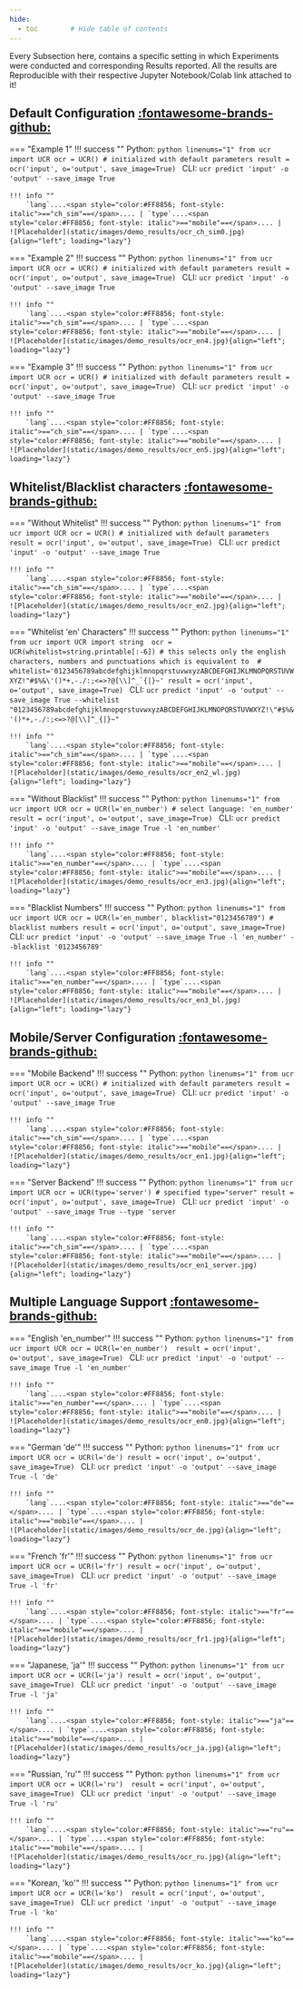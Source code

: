 ```yaml
---
hide:
  - toc        # Hide table of contents
---
```


Every Subsection here, contains a specific setting in which Experiments were conducted and corresponding Results reported. All the results are Reproducible with their respective Jupyter Notebook/Colab link attached to it! 

## Default Configuration [:fontawesome-brands-github:](coming_soon.md)

=== "Example 1"
    !!! success "" 
        Python:
        ``` python linenums="1"
        from ucr import UCR
        ocr = UCR() # initialized with default parameters
        result = ocr('input', o='output', save_image=True) 
        ```
        CLI: `ucr predict 'input' -o 'output' --save_image True` 
    
    !!! info ""
        `lang`....<span style="color:#FF8856; font-style: italic">=="ch_sim"==</span>.... | `type`....<span style="color:#FF8856; font-style: italic">=="mobile"==</span>.... |
    ![Placeholder](static/images/demo_results/ocr_ch_sim0.jpg){align="left"; loading="lazy"}

=== "Example 2"
    !!! success "" 
        Python:
        ``` python linenums="1"
        from ucr import UCR
        ocr = UCR() # initialized with default parameters
        result = ocr('input', o='output', save_image=True) 
        ```
        CLI: `ucr predict 'input' -o 'output' --save_image True` 
    
    !!! info ""
        `lang`....<span style="color:#FF8856; font-style: italic">=="ch_sim"==</span>.... | `type`....<span style="color:#FF8856; font-style: italic">=="mobile"==</span>.... |
    ![Placeholder](static/images/demo_results/ocr_en4.jpg){align="left"; loading="lazy"}

=== "Example 3"
    !!! success "" 
        Python:
        ``` python linenums="1"
        from ucr import UCR
        ocr = UCR() # initialized with default parameters
        result = ocr('input', o='output', save_image=True) 
        ```
        CLI: `ucr predict 'input' -o 'output' --save_image True` 
    
    !!! info ""
        `lang`....<span style="color:#FF8856; font-style: italic">=="ch_sim"==</span>.... | `type`....<span style="color:#FF8856; font-style: italic">=="mobile"==</span>.... |
    ![Placeholder](static/images/demo_results/ocr_en5.jpg){align="left"; loading="lazy"}

## Whitelist/Blacklist characters [:fontawesome-brands-github:](coming_soon.md)

=== "Without Whitelist"
    !!! success "" 
        Python:
        ``` python linenums="1"
        from ucr import UCR
        ocr = UCR() # initialized with default parameters
        result = ocr('input', o='output', save_image=True) 
        ```
        CLI: `ucr predict 'input' -o 'output' --save_image True` 
    
    !!! info ""
        `lang`....<span style="color:#FF8856; font-style: italic">=="ch_sim"==</span>.... | `type`....<span style="color:#FF8856; font-style: italic">=="mobile"==</span>.... |
    ![Placeholder](static/images/demo_results/ocr_en2.jpg){align="left"; loading="lazy"}

=== "Whitelist 'en' Characters"
    !!! success "" 
        Python:
        ``` python linenums="1"
        from ucr import UCR
        import string 
        ocr = UCR(whitelist=string.printable[:-6])
        # this selects only the english characters, numbers and punctuations which is equivalent to 
        # whitelist='0123456789abcdefghijklmnopqrstuvwxyzABCDEFGHIJKLMNOPQRSTUVWXYZ!"#$%&\'()*+,-./:;<=>?@[\\]^_`{|}~'
        result = ocr('input', o='output', save_image=True) 
        ```
        CLI: `ucr predict 'input' -o 'output' --save_image True --whitelist "0123456789abcdefghijklmnopqrstuvwxyzABCDEFGHIJKLMNOPQRSTUVWXYZ!\"#$%&'()*+,-./:;<=>?@[\\]^_{|}~"`
    
    !!! info ""
        `lang`....<span style="color:#FF8856; font-style: italic">=="ch_sim"==</span>.... | `type`....<span style="color:#FF8856; font-style: italic">=="mobile"==</span>.... |
    ![Placeholder](static/images/demo_results/ocr_en2_wl.jpg){align="left"; loading="lazy"}

=== "Without Blacklist"
    !!! success "" 
        Python:
        ``` python linenums="1"
        from ucr import UCR
        ocr = UCR(l='en_number') # select language: 'en_number'
        result = ocr('input', o='output', save_image=True) 
        ```
        CLI: `ucr predict 'input' -o 'output' --save_image True -l 'en_number'` 
    
    !!! info ""
        `lang`....<span style="color:#FF8856; font-style: italic">=="en_number"==</span>.... | `type`....<span style="color:#FF8856; font-style: italic">=="mobile"==</span>.... |
    ![Placeholder](static/images/demo_results/ocr_en3.jpg){align="left"; loading="lazy"}

=== "Blacklist Numbers"
    !!! success "" 
        Python:
        ``` python linenums="1"
        from ucr import UCR
        ocr = UCR(l='en_number', blacklist="0123456789") # blacklist numbers
        result = ocr('input', o='output', save_image=True) 
        ```
        CLI: `ucr predict 'input' -o 'output' --save_image True -l 'en_number' --blacklist '0123456789'` 
    
    !!! info ""
        `lang`....<span style="color:#FF8856; font-style: italic">=="en_number"==</span>.... | `type`....<span style="color:#FF8856; font-style: italic">=="mobile"==</span>.... |
    ![Placeholder](static/images/demo_results/ocr_en3_bl.jpg){align="left"; loading="lazy"}

## Mobile/Server Configuration [:fontawesome-brands-github:](coming_soon.md)

=== "Mobile Backend"
    !!! success "" 
        Python:
        ``` python linenums="1"
        from ucr import UCR
        ocr = UCR() # initialized with default parameters
        result = ocr('input', o='output', save_image=True) 
        ```
        CLI: `ucr predict 'input' -o 'output' --save_image True` 
    
    !!! info ""
        `lang`....<span style="color:#FF8856; font-style: italic">=="ch_sim"==</span>.... | `type`....<span style="color:#FF8856; font-style: italic">=="mobile"==</span>.... |
    ![Placeholder](static/images/demo_results/ocr_en1.jpg){align="left"; loading="lazy"}


=== "Server Backend"
    !!! success "" 
        Python:
        ``` python linenums="1"
        from ucr import UCR
        ocr = UCR(type='server') # specified type="server"
        result = ocr('input', o='output', save_image=True) 
        ```
        CLI: `ucr predict 'input' -o 'output' --save_image True --type 'server` 
    
    !!! info ""
        `lang`....<span style="color:#FF8856; font-style: italic">=="ch_sim"==</span>.... | `type`....<span style="color:#FF8856; font-style: italic">=="mobile"==</span>.... |
    ![Placeholder](static/images/demo_results/ocr_en1_server.jpg){align="left"; loading="lazy"}


## Multiple Language Support [:fontawesome-brands-github:](coming_soon.md)

=== "English 'en_number'"
    !!! success "" 
        Python:
        ``` python linenums="1"
        from ucr import UCR
        ocr = UCR(l='en_number') 
        result = ocr('input', o='output', save_image=True) 
        ```
        CLI: `ucr predict 'input' -o 'output' --save_image True -l 'en_number'` 
    
    !!! info ""
        `lang`....<span style="color:#FF8856; font-style: italic">=="en_number"==</span>.... | `type`....<span style="color:#FF8856; font-style: italic">=="mobile"==</span>.... |
    ![Placeholder](static/images/demo_results/ocr_en0.jpg){align="left"; loading="lazy"}

=== "German 'de'"
    !!! success "" 
        Python:
        ``` python linenums="1"
        from ucr import UCR
        ocr = UCR(l='de')
        result = ocr('input', o='output', save_image=True) 
        ```
        CLI: `ucr predict 'input' -o 'output' --save_image True -l 'de'` 
    
    !!! info ""
        `lang`....<span style="color:#FF8856; font-style: italic">=="de"==</span>.... | `type`....<span style="color:#FF8856; font-style: italic">=="mobile"==</span>.... |
    ![Placeholder](static/images/demo_results/ocr_de.jpg){align="left"; loading="lazy"}

=== "French 'fr'"
    !!! success "" 
        Python:
        ``` python linenums="1"
        from ucr import UCR
        ocr = UCR(l='fr')
        result = ocr('input', o='output', save_image=True) 
        ```
        CLI: `ucr predict 'input' -o 'output' --save_image True -l 'fr'` 
    
    !!! info ""
        `lang`....<span style="color:#FF8856; font-style: italic">=="fr"==</span>.... | `type`....<span style="color:#FF8856; font-style: italic">=="mobile"==</span>.... |
    ![Placeholder](static/images/demo_results/ocr_fr1.jpg){align="left"; loading="lazy"}

=== "Japanese, 'ja'"
    !!! success "" 
        Python:
        ``` python linenums="1"
        from ucr import UCR
        ocr = UCR(l='ja')
        result = ocr('input', o='output', save_image=True) 
        ```
        CLI: `ucr predict 'input' -o 'output' --save_image True -l 'ja'` 
    
    !!! info ""
        `lang`....<span style="color:#FF8856; font-style: italic">=="ja"==</span>.... | `type`....<span style="color:#FF8856; font-style: italic">=="mobile"==</span>.... |
    ![Placeholder](static/images/demo_results/ocr_ja.jpg){align="left"; loading="lazy"}

=== "Russian, 'ru'"
    !!! success "" 
        Python:
        ``` python linenums="1"
        from ucr import UCR
        ocr = UCR(l='ru') 
        result = ocr('input', o='output', save_image=True) 
        ```
        CLI: `ucr predict 'input' -o 'output' --save_image True -l 'ru'` 
    
    !!! info ""
        `lang`....<span style="color:#FF8856; font-style: italic">=="ru"==</span>.... | `type`....<span style="color:#FF8856; font-style: italic">=="mobile"==</span>.... |
    ![Placeholder](static/images/demo_results/ocr_ru.jpg){align="left"; loading="lazy"}

=== "Korean, 'ko'"
    !!! success "" 
        Python:
        ``` python linenums="1"
        from ucr import UCR
        ocr = UCR(l='ko') 
        result = ocr('input', o='output', save_image=True) 
        ```
        CLI: `ucr predict 'input' -o 'output' --save_image True -l 'ko'` 
    
    !!! info ""
        `lang`....<span style="color:#FF8856; font-style: italic">=="ko"==</span>.... | `type`....<span style="color:#FF8856; font-style: italic">=="mobile"==</span>.... |
    ![Placeholder](static/images/demo_results/ocr_ko.jpg){align="left"; loading="lazy"}

